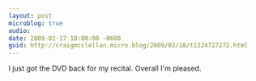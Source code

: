 ```yaml
---
layout: post
microblog: true
audio: 
date: 2009-02-17 18:00:00 -0600
guid: http://craigmcclellan.micro.blog/2009/02/18/t1224727272.html
---
```

I just got the DVD back for my recital. Overall I'm pleased.
